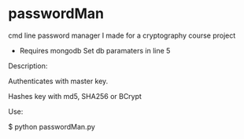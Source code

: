 # passwordMan

cmd line password manager I made for a cryptography course project

* Requires mongodb 
  Set db paramaters in line 5


Description:

Authenticates with master key.

Hashes key with md5, SHA256 or BCrypt



Use:

$ python passwordMan.py
